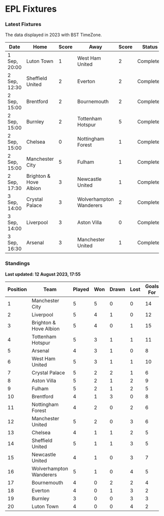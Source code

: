 # EPL Fixtures

### Latest Fixtures

The data displayed in 2023 with BST TimeZone.

<!-- START_TABLE -->
| Date | Home | Score | Away | Score | Status |
|-------------|--------|--------------|--------|--------------|--------|
| 1 Sep, 20:00 | Luton Town | 1 | West Ham United | 2 | Completed |
| 2 Sep, 12:30 | Sheffield United | 2 | Everton | 2 | Completed |
| 2 Sep, 15:00 | Brentford | 2 | Bournemouth | 2 | Completed |
| 2 Sep, 15:00 | Burnley | 2 | Tottenham Hotspur | 5 | Completed |
| 2 Sep, 15:00 | Chelsea | 0 | Nottingham Forest | 1 | Completed |
| 2 Sep, 15:00 | Manchester City | 5 | Fulham | 1 | Completed |
| 2 Sep, 17:30 | Brighton & Hove Albion | 3 | Newcastle United | 1 | Completed |
| 3 Sep, 14:00 | Crystal Palace | 3 | Wolverhampton Wanderers | 2 | Completed |
| 3 Sep, 14:00 | Liverpool | 3 | Aston Villa | 0 | Completed |
| 3 Sep, 16:30 | Arsenal | 3 | Manchester United | 1 | Completed |
<!-- END_TABLE -->

### Standings

**Last updated: 12 August 2023, 17:55**

<!-- START_STANDINGS -->
| Position | Team | Played | Won | Drawn | Lost | Goals For | Goals Against | Goal Difference | Points |
|----------|------|--------|-----|-------|------|-----------|---------------|-----------------|--------|
| 1 | Manchester City | 5 | 5 | 0 | 0 | 14 | 3 | 11 | 15 |
| 2 | Liverpool | 5 | 4 | 1 | 0 | 12 | 4 | 8 | 13 |
| 3 | Brighton & Hove Albion | 5 | 4 | 0 | 1 | 15 | 7 | 8 | 12 |
| 4 | Tottenham Hotspur | 5 | 3 | 1 | 1 | 11 | 5 | 6 | 10 |
| 5 | Arsenal | 4 | 3 | 1 | 0 | 8 | 4 | 4 | 10 |
| 6 | West Ham United | 5 | 3 | 1 | 1 | 10 | 7 | 3 | 10 |
| 7 | Crystal Palace | 5 | 2 | 2 | 1 | 6 | 5 | 1 | 8 |
| 8 | Aston Villa | 5 | 2 | 1 | 2 | 9 | 10 | -1 | 7 |
| 9 | Fulham | 5 | 2 | 1 | 2 | 5 | 10 | -5 | 7 |
| 10 | Brentford | 4 | 1 | 3 | 0 | 8 | 5 | 3 | 6 |
| 11 | Nottingham Forest | 4 | 2 | 0 | 2 | 6 | 6 | 0 | 6 |
| 12 | Manchester United | 5 | 2 | 0 | 3 | 6 | 10 | -4 | 6 |
| 13 | Chelsea | 4 | 1 | 1 | 2 | 5 | 5 | 0 | 4 |
| 14 | Sheffield United | 5 | 1 | 1 | 3 | 5 | 7 | -2 | 4 |
| 15 | Newcastle United | 4 | 1 | 0 | 3 | 7 | 7 | 0 | 3 |
| 16 | Wolverhampton Wanderers | 5 | 1 | 0 | 4 | 5 | 11 | -6 | 3 |
| 17 | Bournemouth | 4 | 0 | 2 | 2 | 4 | 8 | -4 | 2 |
| 18 | Everton | 4 | 0 | 1 | 3 | 2 | 8 | -6 | 1 |
| 19 | Burnley | 3 | 0 | 0 | 3 | 3 | 11 | -8 | 0 |
| 20 | Luton Town | 4 | 0 | 0 | 4 | 2 | 10 | -8 | 0 |
<!-- END_STANDINGS -->
